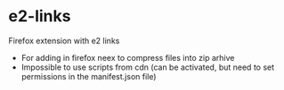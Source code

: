 # e2-links
Firefox extension with e2 links

- For adding in firefox neex to compress files into zip arhive
- Impossible to use scripts from cdn (can be activated, but need to set permissions in the manifest.json file)


